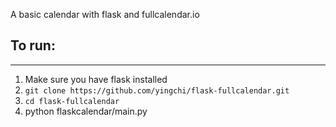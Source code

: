 A basic calendar with flask and fullcalendar.io


## To run:
------
1. Make sure you have flask installed
2. `git clone https://github.com/yingchi/flask-fullcalendar.git`
3. `cd flask-fullcalendar`
4. python flaskcalendar/main.py


